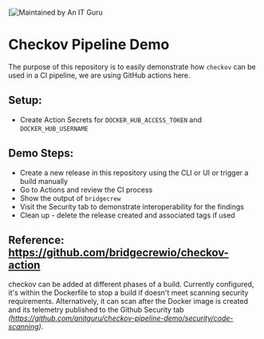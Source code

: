 [![Maintained by An IT Guru](https://img.shields.io/badge/maintained_by-anit.guru-blue%20)

# Checkov Pipeline Demo 

The purpose of this repository is to easily demonstrate how `checkov` can be used in a CI pipeline, we are using GitHub actions here.


## Setup:
* Create Action Secrets for `DOCKER_HUB_ACCESS_TOKEN` and `DOCKER_HUB_USERNAME`


## Demo Steps:

* Create a new release in this repository using the CLI or UI or trigger a build manually
* Go to Actions and review the CI process
* Show the output of `bridgecrew`
* Visit the Security tab to demonstrate interoperability for the findings
* Clean up - delete the release created and associated tags if used
  

## Reference: https://github.com/bridgecrewio/checkov-action

checkov can be added at different phases of a build.  Currently configured, it's within the Dockerfile to stop a build if doesn't meet scanning security requirements.  Alternatively, it can scan after the Docker image is created and its telemetry published to the Github Security tab _(https://github.com/anitguru/checkov-pipeline-demo/security/code-scanning)_.
